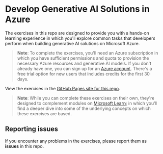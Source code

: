 # Develop Generative AI Solutions in Azure

The exercises in this repo are designed to provide you with a hands-on learning experience in which you'll explore common tasks that developers perform when building generative AI solutions on Microsoft Azure.

> **Note**: To complete the exercises, you'll need an Azure subscription in which you have sufficient permissions and quota to provision the necessary Azure resources and generative AI models. If you don't already have one, you can sign up for an [Azure account](https://azure.microsoft.com/free). There's a free trial option for new users that includes credits for the first 30 days.

View the exercises in the [GitHub Pages site for this repo](https://microsoftlearning.github.io/mslearn-ai-services/).


> **Note**: While you can complete these exercises on their own, they're designed to complement modules on [Microsoft Learn](https://learn.microsoft.com/training/paths/get-started-azure-ai/); in which you'll find a deeper dive into some of the underlying concepts on which these exercises are based.

## Reporting issues

If you encounter any problems in the exercises, please report them as **issues** in this repo.

